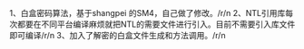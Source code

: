 1、白盒密码算法，基于shangpei 的SM4，自己做了修改。/r/n
2、NTL引用库每次都要在不同平台编译麻烦就把NTL的需要文件进行引入。目前不需要引入库文件即可编译/r/n
3、加入了解密的白盒文件生成和方法调用。/r/n
